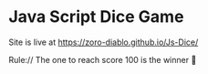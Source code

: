 # Java Script Dice Game

Site is live at https://zoro-diablo.github.io/Js-Dice/

Rule://
  The one to reach score 100 is the winner 🥇
